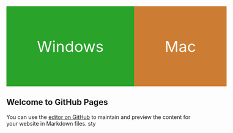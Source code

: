 <style>
  
#winmac {
  display: flex;
  justify-content: space-around;
}

#winmac > a {
    display: flex;
    align-items: center;
    justify-content: center;

    border: 0;
    padding: 5rem;
    
    width: 400px;
    height: 50px;

    font-size: 30pt;
    color: white;
    text-decoration: none;
}

#win {
  background-color: hsl(120, 60%, 40%);
}

#mac {
  background-color: hsl(29, 60%, 50%);  
}

  
</style>

<div id="winmac">
    <a href="https://oit-pc.github.io/pc/windows.html" id="win">
    Windows
    </a>
    <a href="https://oit-pc.github.io/pc/mac.html" id="mac">
    Mac
    </a>
</div>


## Welcome to GitHub Pages

You can use the [editor on GitHub](https://github.com/programmingrooms/githubpage/edit/gh-pages/index.md) to maintain and preview the content for your website in Markdown files.
sty



